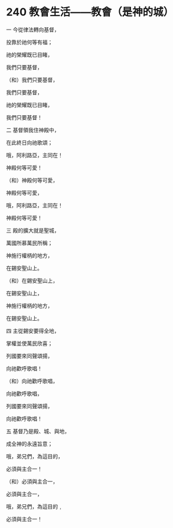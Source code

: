 # 240 教會生活——教會（是神的城）

一 今從律法轉向基督，

投靠於祂何等有福；

祂的榮耀既已目睹，

我們只要基督，

（和）我們只要基督，

我們只要基督，

祂的榮耀既已目睹，

我們只要基督！

二 基督領我住神殿中，

在此終日向祂歌頌；

哦，阿利路亞，主同在！

神殿何等可愛！

（和）神殿何等可愛，

神殿何等可愛，

哦，阿利路亞，主同在！

神殿何等可愛！

三 殿的擴大就是聖城，

萬國所慕萬民所稱；

神施行權柄的地方，

在錫安聖山上。

（和）在錫安聖山上，

在錫安聖山上，

神施行權柄的地方，

在錫安聖山上。

四 主從錫安要得全地，

掌權並使萬民欣喜；

列國要來同聲頌揚，

向祂歡呼歌唱！

（和）向祂歡呼歌唱，

向祂歡呼歌唱，

列國要來同聲頌揚，

向祂歡呼歌唱！

五 基督乃是殿、城、與地，

成全神的永遠旨意；

哦，弟兄們，為這目的，

必須與主合一！

（和）必須與主合一，

必須與主合一，

哦，弟兄們，為這目的﹐

必須與主合一！

